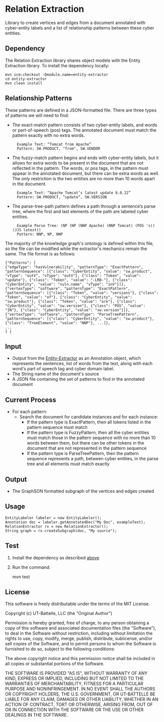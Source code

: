 # Relation Extraction
Library to create vertices and edges from a document annotated with cyber-entity labels and a list of relationship patterns between these cyber entities.

## Dependency
The Relation Extraction library shares object models with the Entity Extraction library. To install the dependency locally:

	mvn scm:checkout -Dmodule.name=entity-extractor
	cd entity-extractor
	mvn clean install

## Relationship Patterns
These patterns are defined in a JSON-formatted file. There are three types of patterns we will need to find:

* The exact-match pattern consists of two cyber-entity labels, and words or part-of-speech (pos) tags.  The annotated document must match the pattern exactly with no extra words. 
	
		Example Text: “Tomcat from Apache”
		Pattern: SW.PRODUCT, "from", SW.VENDOR
	
* The fuzzy-match pattern begins and ends with cyber-entity labels, but it allows for extra words to be present in the document that are not reflected in the pattern. The words, or pos tags, in the pattern must appear in the annotated document, but there can be extra words as well. The only restriction is the two entities are no more than 10 words apart in the document.
	
		Example Text: “Apache Tomcat’s latest update 8.0.22”
		Pattern: SW.PRODUCT, “update”, SW.VERSION
	
* The parse-tree-path pattern defines a path through a sentence’s parse tree, where the first and last elements of the path are labeled cyber entities. 
	
		Example Parse Tree: (NP (NP (NNP Apache) (NNP Tomcat) (POS 's)) (JJS latest))
		Pattern: NNP, NP, NNP
	
The majority of the knowledge graph's ontology is defined within this file, so the file can be modified while the extractor's mechanics remain the same. The file format is as follows:

	{"Patterns": [
	{"edgeType": "hasVulnerability", "patternType": "ExactPattern", "patternSequence": [{"class": "CyberEntity", "value": "sw.product", "vType": "outV", "vType": "outV"}, {"class": "Token", "value": "update"}, {"class": "Token", "value": "-LRB-"}, {"class": "CyberEntity", "value": "vuln.name", "vType": "inV"}]},
	{"vertexType": "software", "patternType": "ExactPattern", "patternSequence": [{"class": "Token", "value": "versions"}, {"class": "Token", "value": "of"}, {"class": "CyberEntity", "value": "sw.product"}, {"class": "Token", "value": "are"}, {"class": "CyberEntity", "value": "sw.version"}, {"class": "POS", "value": "IN"}, {"class": "CyberEntity", "value": "sw.version"}]},
	{"vertexType": "software", "patternType": "ParseTreePattern", "patternSequence": [{"class": "CyberEntity", "value": "sw.product"}, {"class": "TreeElement", "value": "NNP"}, ...]},
	...
	] }

## Input
* Output from the [Entity-Extractor](https://github.com/stucco/entity-extractor/tree/corenlp) as an Annotation object, which represents the sentences, list of words from the text, along with each word's part of speech tag and cyber domain label.
* The String name of the document's source
* A JSON file containing the set of patterns to find in the annotated document
	

## Current Process
* For each pattern:
	* Search the document for candidate instances and for each instance:
		* If the pattern type is ExactPattern, then all tokens listed in the pattern sequence must match
		* If the pattern type is FuzzyPattern, then all the cyber entities must match those in the pattern sequence with no more than 10 words between them, but there can be other tokens in the document that are not represented in the pattern sequence
		* If the pattern type is ParseTreePattern, then the pattern sequence represents a path, between cyber entities, in the parse tree and all elements must match exactly

	
## Output
* The GraphSON formatted subgraph of the vertices and edges created

## Usage
	EntityLabeler labeler = new EntityLabeler();
	Annotation doc = labeler.getAnnotatedDoc("My Doc", exampleText);
	RelationExtractor rx = new RelationExtractor();
	String graph = rx.createSubgraph(doc, "My source");
	
## Test
1) Install the dependency as described [above](https://github.com/stucco/relation-extractor#dependency)

2) Run the command:

	mvn test
	
## License
This software is freely distributable under the terms of the MIT License.

Copyright (c) UT-Battelle, LLC (the "Original Author")

Permission is hereby granted, free of charge, to any person obtaining a copy of this software and associated documentation files (the "Software"), to deal in the Software without restriction, including without limitation the rights to use, copy, modify, merge, publish, distribute, sublicense, and/or sell copies of the Software, and to permit persons to whom the Software is furnished to do so, subject to the following conditions:
 
The above copyright notice and this permission notice shall be included in all copies or substantial portions of the Software.
 
THE SOFTWARE IS PROVIDED "AS IS", WITHOUT WARRANTY OF ANY KIND, EXPRESS OR IMPLIED, INCLUDING BUT NOT LIMITED TO THE WARRANTIES OF MERCHANTABILITY, FITNESS FOR A PARTICULAR PURPOSE AND NONINFRINGEMENT. IN NO EVENT SHALL THE AUTHORS OR COPYRIGHT HOLDERS, THE U.S. GOVERNMENT, OR UT-BATTELLE BE LIABLE FOR ANY CLAIM, DAMAGES OR OTHER LIABILITY, WHETHER IN AN ACTION OF CONTRACT, TORT OR OTHERWISE, ARISING FROM, OUT OF OR IN CONNECTION WITH THE SOFTWARE OR THE USE OR OTHER DEALINGS IN THE SOFTWARE.